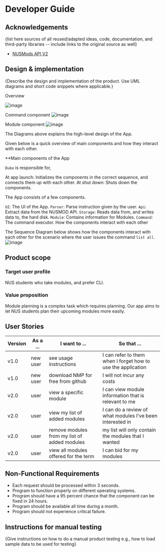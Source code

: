 # Developer Guide

## Acknowledgements

{list here sources of all reused/adapted ideas, code, documentation, and third-party libraries -- include links to the original source as well}
* [NUSMods API V2](https://api.nusmods.com/v2/)

## Design & implementation

{Describe the design and implementation of the product. Use UML diagrams and short code snippets where applicable.}


Overview

![image](https://user-images.githubusercontent.com/43517460/141647688-eaeb4429-adce-4b07-8880-19a1ec8c8265.png)

Command component
![image](https://user-images.githubusercontent.com/43517460/141647430-0364958b-006a-407a-aa2e-873ea0b65c1b.png)

Module component
![image](https://user-images.githubusercontent.com/43517460/141647609-91b453de-9d9f-44f6-b72a-332efaa60474.png)



The Diagrams above explains the high-level design of the App.

Given below is a quick overview of main components and how they interact with each other.

**Main components of the App

`Duke` is responsible for,

At app launch: Initializes the components in the correct sequence, and connects them up with each other.
At shut down: Shuts down the components.

The App consists of a few components.

`UI`: The UI of the App.
`Parser`: Parse instruction given by the user.
`Api`: Extract data from the NUSMOD API.
`Storage`: Reads data from, and writes data to, the hard disk.
`Module`: Contains information for Modules.
`Command`: The command executor.
How the components interact with each other

The Sequence Diagram below shows how the components interact with each other for the scenario where the user issues the command `list all`.
![image](https://user-images.githubusercontent.com/43517460/141649574-dde6abbc-4bb6-407e-82b1-90bf63017c47.png)


## Product scope
### Target user profile

NUS students who take modules, and prefer CLI.

### Value proposition

Module planning is a complex task which requires planning. Our app aims to let NUS students plan their upcoming modules more easily. 

## User Stories

|Version| As a ... | I want to ... | So that ...|
|--------|----------|---------------|------------------|
|v1.0|new user|see usage instructions|I can refer to them when I forget how to use the application|
|v1.0|new user|download NMP for free from github|I will not incur any costs|
|v2.0|user|view a specific module|I can view module information that is relevant to me|
|v2.0|user|view my list of added modules|I can do a review of what modules I’ve been interested in|
|v2.0|user|remove modules from my list of added modules|my list will only contain the modules that I wanted|
|v2.0|user|view all modules offered for the term|I can bid for my modules|

## Non-Functional Requirements

- Each request should be processed within 3 seconds.
- Program to function properly on different operating systems.
- Program should have a 95 percent chance that the component can be fixed in 24 hours.
- Program should be available all time during a month.
- Program should not experience critical failure.



## Instructions for manual testing

{Give instructions on how to do a manual product testing e.g., how to load sample data to be used for testing}

